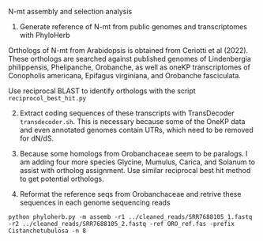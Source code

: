 N-mt assembly and selection analysis

1. Generate reference of N-mt from public genomes and transcriptomes with PhyloHerb

Orthologs of N-mt from Arabidopsis is obtained from Ceriotti et al (2022). These orthologs are searched against published genomes of Lindenbergia philippensis, Phelipanche, Orobanche, as well as oneKP transcriptomes of Conopholis americana, Epifagus virginiana, and Orobanche fasciculata. 

Use reciprocal BLAST to identify orthologs with the script `reciprocol_best_hit.py`

2. Extract coding sequences of these transcripts with TransDecoder `transdecoder.sh`. This is necessary because some of the OneKP data and even annotated genomes contain UTRs, which need to be removed for dN/dS.

3. Because some homologs from Orobanchaceae seem to be paralogs. I am adding four more species Glycine, Mumulus, Carica, and Solanum to assist with ortholog assignment. Use similar reciprocal best hit method to get potential orthologs.

4. Reformat the reference seqs from Orobanchaceae and retrive these sequences in each genome sequencing reads
```
python phyloherb.py -m assemb -r1 ../cleaned_reads/SRR7688105_1.fastq -r2 ../cleaned_reads/SRR7688105_2.fastq -ref ORO_ref.fas -prefix Cistanchetubulosa -n 8
```
